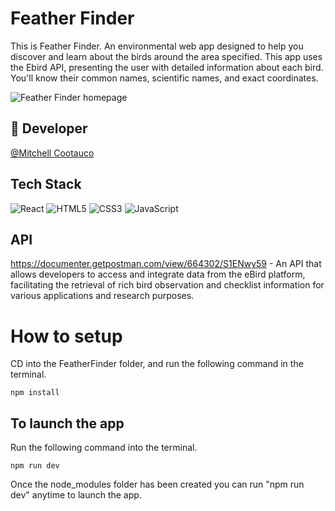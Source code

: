 # Feather Finder
This is Feather Finder. An environmental web app designed to help you discover and learn about the birds around the area specified. This app uses the Ebird API, presenting the user with detailed information about each bird. You'll know their common names, scientific names, and exact coordinates.

![Feather Finder homepage](https://github.com/Mcootauc/Feather-Finder/assets/73667103/41817d4b-5307-45e4-bf67-c61b25d14122)

## 🔗 Developer
[@Mitchell Cootauco](https://github.com/Mcootauc)

## Tech Stack
![React](https://img.shields.io/badge/-React-61DAFB?style=for-the-badge&logo=react&logoColor=white)
![HTML5](https://img.shields.io/badge/-HTML5-E34F26?style=for-the-badge&logo=html5&logoColor=white)
![CSS3](https://img.shields.io/badge/-CSS3-1572B6?style=for-the-badge&logo=css3&logoColor=white)
![JavaScript](https://img.shields.io/badge/-JavaScript-F7DF1E?style=for-the-badge&logo=javascript&logoColor=black)

## API
https://documenter.getpostman.com/view/664302/S1ENwy59 - An API that allows developers to access and integrate data from the eBird platform, facilitating the retrieval of rich bird observation and checklist information for various applications and research purposes.

# How to setup

CD into the FeatherFinder folder, and run the following command in the terminal.

`npm install`

## To launch the app

Run the following command into the terminal.

`npm run dev`

Once the node_modules folder has been created you can run "npm run dev" anytime to launch the app.
